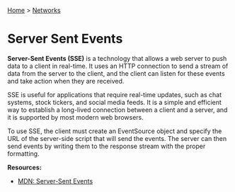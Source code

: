 [Home](../../README.md) > [Networks](./README.md)

# Server Sent Events

**Server-Sent Events (SSE)** is a technology that allows a web server to push data to a client in real-time. It uses an HTTP connection to send a stream of data from the server to the client, and the client can listen for these events and take action when they are received.

SSE is useful for applications that require real-time updates, such as chat systems, stock tickers, and social media feeds. It is a simple and efficient way to establish a long-lived connection between a client and a server, and it is supported by most modern web browsers.

To use SSE, the client must create an EventSource object and specify the URL of the server-side script that will send the events. The server can then send events by writing them to the response stream with the proper formatting.


**Resources:**
- [MDN: Server-Sent Events](https://developer.mozilla.org/en-US/docs/Web/API/Server-sent_events)
